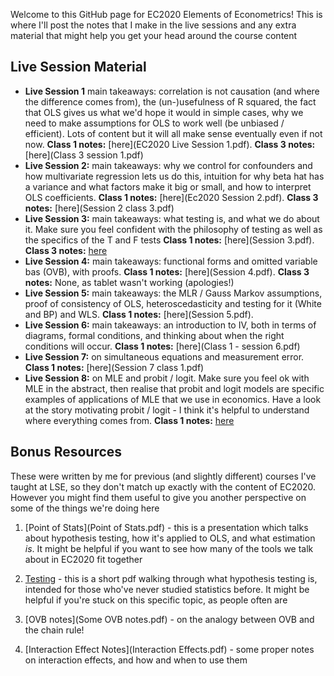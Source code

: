 Welcome to this GitHub page for EC2020 Elements of Econometrics! This is where I'll post the notes that I make in the live sessions and any extra material that might help you get your head around the course content

## Live Session Material
* **Live Session 1**  main takeaways: correlation is not causation (and where the difference comes from), the (un-)usefulness of R squared, the fact that OLS gives us what we'd hope it would in simple cases, why we need to make assumptions for OLS to work well (be unbiased / efficient). Lots of content but it will all make sense eventually even if not now. **Class 1 notes:** [here](EC2020 Live Session 1.pdf). **Class 3 notes:** [here](Class 3 session 1.pdf)
* **Live Session 2:**  main takeaways: why we control for confounders and how multivariate regression lets us do this, intuition for why beta hat has a variance and what factors make it big or small, and how to interpret OLS coefficients. **Class 1 notes:** [here](Ec2020 Session 2.pdf). **Class 3 notes:** [here](Session 2 class 3.pdf)
* **Live Session 3:**  main takeaways: what testing is, and what we do about it. Make sure you feel confident with the philosophy of testing as well as the specifics of the T and F tests **Class 1 notes:** [here](Session 3.pdf). **Class 3 notes:** [here](ec2020_s3_class_3.pdf)
* **Live Session 4:**  main takeaways: functional forms and omitted variable bas (OVB), with proofs. **Class 1 notes:** [here](Session 4.pdf). **Class 3 notes:** None, as tablet wasn't working (apologies!)
* **Live Session 5:**  main takeaways: the MLR / Gauss Markov assumptions, proof of consistency of OLS, heteroscedasticity and testing for it (White and BP) and WLS. **Class 1 notes:** [here](Session 5.pdf). 
* **Live Session 6:**  main takeaways: an introduction to IV, both in terms of diagrams, formal conditions, and thinking about when the right conditions will occur. **Class 1 notes:** [here](Class 1 - session 6.pdf)
* **Live Session 7:**  on simultaneous equations and measurement error. **Class 1 notes:** [here](Session 7 class 1.pdf)
* **Live Session 8:** on MLE and probit / logit. Make sure you feel ok with MLE in the abstract, then realise that probit and logit models are specific examples of applications of MLE that we use in economics. Have a look at the story motivating probit / logit - I think it's helpful to understand where everything comes from. **Class 1 notes:** [here](ec2020_s_8_class_1.pdf)


## Bonus Resources
These were written by me for previous (and slightly different) courses I've taught at LSE, so they don't match up exactly with the content of EC2020. However you might find them useful to give you another perspective on some of the things we're doing here

1. [Point of Stats](Point of Stats.pdf) - this is a presentation which talks about hypothesis testing, how it's applied to OLS, and what estimation _is_. It might be helpful if you want to see how many of the tools we talk about in EC2020 fit together

2. [Testing](q4q.pdf) - this is a short pdf walking through what hypothesis testing is, intended for those who've never studied statistics before. It might be helpful if you're stuck on this specific topic, as people often are

3. [OVB notes](Some OVB notes.pdf) - on the analogy between OVB and the chain rule!

4. [Interaction Effect Notes](Interaction Effects.pdf) - some proper notes on interaction effects, and how and when to use them